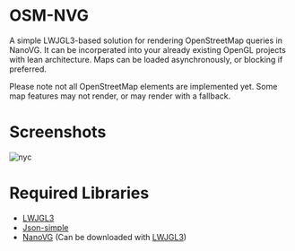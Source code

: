 # OSM-NVG
A simple LWJGL3-based solution for rendering OpenStreetMap queries in NanoVG. It can be incorperated into your already existing OpenGL projects with lean architecture. Maps can be loaded asynchronously, or blocking if preferred.

Please note not all OpenStreetMap elements are implemented yet. Some map features may not render, or may render with a fallback.

# Screenshots

![nyc](https://github.com/user-attachments/assets/6205b3db-cba0-466e-b296-a07e17eac97e)


# Required Libraries
- [LWJGL3](https://www.lwjgl.org/)
- [Json-simple](https://code.google.com/archive/p/json-simple/)
- [NanoVG](https://github.com/memononen/nanovg) (Can be downloaded with [LWJGL3](https://www.lwjgl.org/customize))
